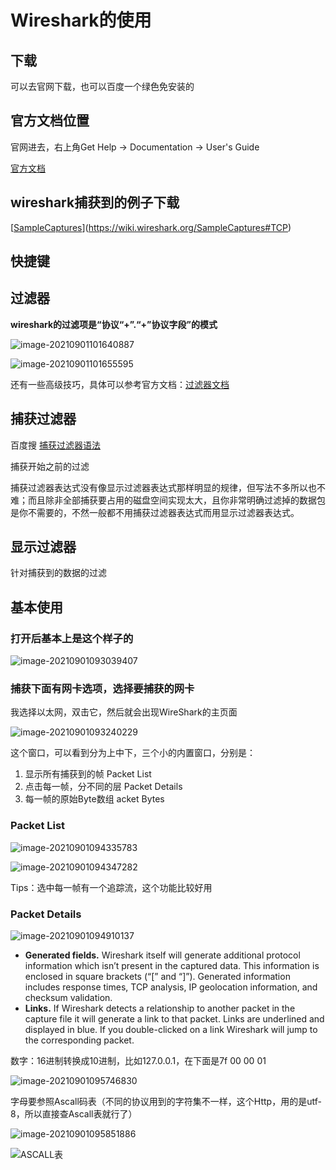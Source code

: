 #  Wireshark的使用

## 下载

可以去官网下载，也可以百度一个绿色免安装的

## 官方文档位置

官网进去，右上角Get Help -> Documentation -> User's Guide

[官方文档](https://www.wireshark.org/docs/wsug_html_chunked/)

## wireshark捕获到的例子下载

[[SampleCaptures](https://wiki.wireshark.org/SampleCaptures)](https://wiki.wireshark.org/SampleCaptures#TCP)

## 快捷键

## 过滤器

**wireshark的过滤项是“协议“+”.“+”协议字段”的模式**

![image-20210901101640887](Imag/image-20210901101640887.png)

![image-20210901101655595](Imag/image-20210901101655595.png)

还有一些高级技巧，具体可以参考官方文档：[过滤器文档](https://www.wireshark.org/docs/wsug_html/#ChAdvShowPacketBytes)

## 捕获过滤器

百度搜 [捕获过滤器语法](https://www.baidu.com/s?ie=UTF-8&wd=%E6%8D%95%E8%8E%B7%E8%BF%87%E6%BB%A4%E5%99%A8%E8%AF%AD%E6%B3%95)

捕获开始之前的过滤

捕获过滤器表达式没有像显示过滤器表达式那样明显的规律，但写法不多所以也不难；而且除非全部捕获要占用的磁盘空间实现太大，且你非常明确过滤掉的数据包是你不需要的，不然一般都不用捕获过滤器表达式而用显示过滤器表达式。

## 显示过滤器

针对捕获到的数据的过滤

## 基本使用

### 打开后基本上是这个样子的

![image-20210901093039407](Imag/image-20210901093039407.png)

### 捕获下面有网卡选项，选择要捕获的网卡

我选择以太网，双击它，然后就会出现WireShark的主页面

![image-20210901093240229](Imag/image-20210901093240229.png)

这个窗口，可以看到分为上中下，三个小的内置窗口，分别是：

1. 显示所有捕获到的帧  Packet List
2. 点击每一帧，分不同的层  Packet Details
3. 每一帧的原始Byte数组  acket Bytes

### Packet List

![image-20210901094335783](Imag/image-20210901094335783.png)

![image-20210901094347282](Imag/image-20210901094347282.png)

Tips：选中每一帧有一个追踪流，这个功能比较好用

### Packet Details

![image-20210901094910137](Imag/image-20210901094910137.png)

- **Generated fields.** Wireshark itself will generate additional protocol information which isn’t present in the captured data. This information is enclosed in square brackets (“[” and “]”). Generated information includes response times, TCP analysis, IP geolocation information, and checksum validation.
- **Links.** If Wireshark detects a relationship to another packet in the capture file it will generate a link to that packet. Links are underlined and displayed in blue. If you double-clicked on a link Wireshark will jump to the corresponding packet. 

数字：16进制转换成10进制，比如127.0.0.1，在下面是7f 00 00 01

![image-20210901095746830](Imag/image-20210901095746830.png)

字母要参照Ascall码表（不同的协议用到的字符集不一样，这个Http，用的是utf-8，所以直接查Ascall表就行了）

![image-20210901095851886](Imag/image-20210901095851886.png)

![ASCALL表](../../01——三技/03资料/00杂项/ASCALL表.png)